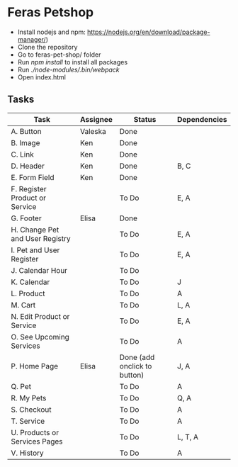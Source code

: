# Feras Petshop

- Install nodejs and npm: https://nodejs.org/en/download/package-manager/)
- Clone the repository
- Go to feras-pet-shop/ folder
- Run _npm install_ to install all packages
- Run _./node-modules/.bin/webpack_
- Open index.html

## Tasks

| Task | Assignee | Status | Dependencies |
| ------------- | ------------- | ------------- | ------------- |
| A. Button  | Valeska | Done | |
| B. Image | Ken  | Done  | |
| C. Link | Ken  | Done  | |
| D. Header | Ken  | Done  | B, C |
| E.  Form Field | Ken  | Done | |
| F. Register Product or Service |   | To Do  | E, A |
| G. Footer  | Elisa  | Done  | |
| H. Change Pet and User Registry |   | To Do  |E, A |
| I. Pet and User Register |   | To Do  | E, A |
| J. Calendar Hour |   | To Do  | |
|K. Calendar | | To Do | J |
|L. Product | | To Do | A |
|M. Cart | | To Do | L, A |
|N. Edit Product or Service | | To Do | E, A |
|O. See Upcoming Services | | To Do | A |
|P. Home Page| Elisa | Done (add onclick to button) | J, A |
|Q. Pet| | To Do | A|
|R. My Pets | | To Do | Q, A |
|S. Checkout| | To Do |A |
|T. Service | | To Do | A|
|U. Products or Services Pages | | To Do | L, T, A |
|V. History| | To Do | A|
